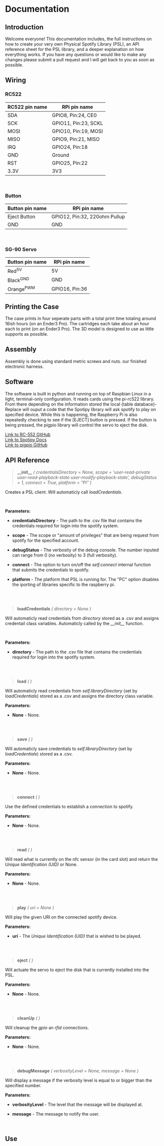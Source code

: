 # Documentation

## Introduction
Welcome everyone! This documentation includes, the full instructions on how to create your very own Physical Spotify Library (PSL), an API reference sheet for the PSL library, and a deeper explanation on how everything works. If you have any questions or would like to make any changes please submit a pull request and I will get back to you as soon as possible. 
<h2>Wiring</h2>

<h3>RC522</h3>

<table>
<thead>
<tr>
<th>RC522 pin name</th>
<th>RPi pin name</th>
</tr>
</thead>
<tbody>
<tr>
<td>SDA</td>
<td>GPIO8, Pin:24, CE0</td>
</tr>
<tr>
<td>SCK</td>
<td>GPIO11, Pin:23, SCKL</td>
</tr>
<tr>
<td>MOSI</td>
<td>GPIO10, Pin:19, MOSI</td>
</tr>
<tr>
<td>MISO</td>
<td>GPIO9, Pin:21, MISO</td>
</tr>
<tr>
<td>IRQ</td>
<td>GPIO24, Pin:18</td>
</tr>
<tr>
<td>GND</td>
<td>Ground</td>
</tr>
<tr>
<td>RST</td>
<td>GPIO25, Pin:22</td>
</tr>
<tr>
<td>3.3V</td>
<td>3V3</td>
</tr>
</tbody>
</table>

<br>
<h3>Button</h3>

<table>
<thead>
<tr>
<th>Button pin name</th>
<th>RPi pin name</th>
</tr>
</thead>
<tbody>
<tr>
<td>Eject Button</td>
<td>GPIO12, Pin:32, 220ohm Pullup</td>

</tr>
<tr>
<td>GND</td>
<td>GND</td>
</tr>
</tbody>
</table>

<br>
<h3>SG-90 Servo</h3>

<table>
<thead>
<tr>
<th>Button pin name</th>
<th>RPi pin name</th>
</tr>
</thead>
<tbody>
<tr>
<td>Red<sup>5V</sup</td>
<td>5V</td>
</tr>
<tr>
<td>Black<sup>GND</sup></td>
<td>GND</td>
</tr>
<tr>
<td>Orange<sup>PWM</sup></td>
<td>GPIO16, Pin:36</td>
</tr>
</tbody>
</table>

<h2>Printing the Case</h2>

The case prints in four seperate parts with a total print time totaling around 16ish hours (on an Ender3 Pro). The cartridges each take about an hour each to print (on an Ender3 Pro). The 3D model is designed to use as little supports as possible. 

<h2>Assembly</h2>

Assembly is done using standard metric screws and nuts. our finished electronic harness.

<h2>Software</h2>
    <p>The software is built in python and running on top of Raspbian Linux in a light, terminal-only configuration. It reads cards using the pi-rc522 library. From there depending on the information stored the local {table databace}-Replace will ouput a code that the Spotipy library will ask spotify to play on specified device. While this is happening, the Raspberry Pi is also repeatedly checking to see if the [EJECT] button is pressed. If the button is being pressed, the pigpio library will control the servo to eject the disk. </p>

[Link to RC-552 GitHub](https://github.com/ondryaso/pi-rc522)
<br>
[Link to Spotipy Docs](https://spotipy.readthedocs.io/en/)
<br>
[Link to pigpio GitHub](https://github.com/fivdi/pigpio#servo-control)

## API Reference

> **\_\_init__** *( credentialsDirectory = None, scope = 'user-read-private user-read-playback-state user-modify-playback-state', debugStatus = 1, connect = True, platform = "PI" )*

Creates a PSL client. Will automaticly call *loadCredentials*.

<br>

**Parameters:**

* **credentialsDirectory** - The path to the .csv file that contains the credentials required for login into the spotify system.

* **scope** - The scope or "amount of privileges" that are being request from spotify for the specified account.

* **debugStatus** - The verbosity of the debug console. The number inputed can range from 0 (no verbosity) to 3 (full verbosity).

* **connect** - The option to turn on/off the *self.connect* internal function that submits the credentials to spotify.

* **platform** - The platform that PSL is running for. The "PC" option disables the iporting of libraries specific to the raspberry pi.

<br>
<br>

> **loadCredentials** *( directory = None )*

Will automaticly read credentials from *directory* stored as a .csv and assigns credentail class variables. Automaticly called by the *\_\_init__* function.

<br>

**Parameters:**

* **directory** - The path to the .csv file that contains the credentials required for login into the spotify system.

<br>
<br>

> **load** *( )*

Will automaticly read credentials from *self.libraryDirectory* (set by *loadCredentials*) stored as a .csv and assigns the directory class variable.
<br>

**Parameters:**

* **None** - None.

<br>
<br>

> **save** *( )*

Will automaticly save credentials to *self.libraryDirectory* (set by *loadCredentials*) stored as a .csv.
<br>

**Parameters:**

* **None** - None.

<br>
<br>

> **connect** *( )*

Use the defined credentials to establish a connection to spotify.
<br>

**Parameters:**

* **None** - None.

<br>
<br>

> **read** *( )*

Will read what is currently on the nfc sensor (in the card slot) and return the *Unique Identification (UID)* or None.
<br>

**Parameters:**

* **None** - None.

<br>
<br>

> **play** *( uri = None )*

Will play the given URI on the connected spotify device.
<br>

**Parameters:**

* **uri** - The *Unique Identification (UID)* that is wished to be played.

<br>
<br>

> **eject** *( )*

Will actuate the servo to eject the disk that is currently installed into the PSL.
<br>

**Parameters:**

* **None** - None.

<br>
<br>

> **cleanUp** *( )*

Will cleanup the *gpio* an *rfid* connections. 
<br>

**Parameters:**

* **None** - None.

<br>
<br>

> **debugMessage** *( verbosityLevel = None, message = None )*

Will display a message if the verbosity level is equal to or bigger than the specified number.
<br>

**Parameters:**

* **verbosityLevel** - The level that the message will be displayed at.

* **message** - The message to notify the user.

<br>

<h2>Use</h2>